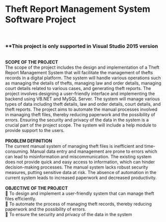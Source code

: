 <h1>Theft Report Management System Software Project</h1>
<br>
<h3>**This project is only supported in Visual Studio 2015 version</h3>
<br>
<b> SCOPE OF THE PROJECT </b>
<br>
 The scope of the project includes the design and implementation of a Theft Report 
Management System that will facilitate the management of thefts records in a digital platform. 
The system will handle various operations such as managing the details of thefts, managing 
law and order details, managing court details related to various cases, and generating theft 
reports. The project involves designing a user-friendly interface and implementing the backend 
using VB.NET and MySQL Server. The system will manage various types of data including 
theft details, law and order details, court details, and theft reports. The project aims to automate 
the manual processes involved in managing theft files, thereby reducing paperwork and the 
possibility of errors. Ensuring the security and privacy of the data in the system is a crucial part 
of the project scope. The system will include a help module to provide support to the users. 
<br>
<br>
<b> PROBLEM DEFINITION </b> 
<br>
The current manual system of managing theft files is inefficient and time-consuming. 
Manual data entry and management are prone to errors which can lead to misinformation 
and miscommunication. The existing system does not provide quick and easy access to 
information, which can hinder decision-making processes. The manual system lacks robust 
security measures, putting sensitive data at risk. The absence of automation in the current 
system leads to increased paperwork and decreased productivity. 
<br><br>
<b> OBJECTIVE OF THE PROJECT </b>
<br>
 To design and implement a user-friendly system that can manage theft files 
efficiently. 
<br>
 To automate the process of managing theft records, thereby reducing paperwork 
and the possibility of errors. 
<br>
 To ensure the security and privacy of the data in the system
<br>
<br>

